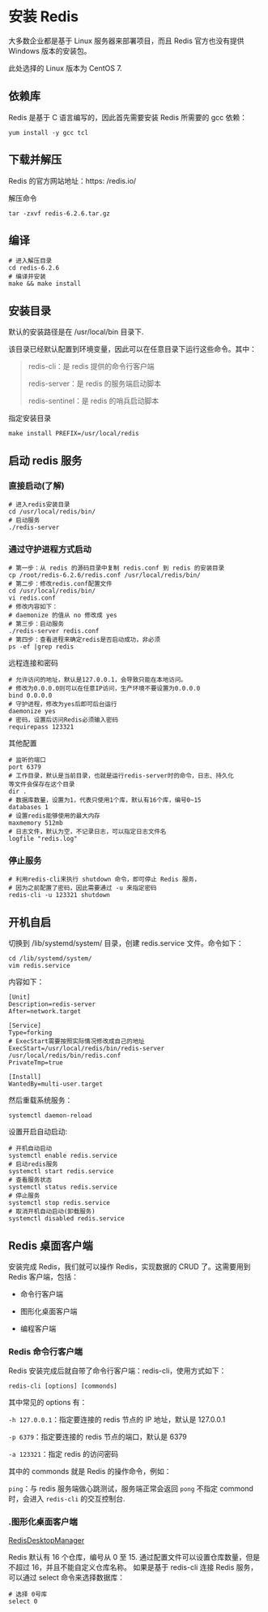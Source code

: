 # 安装 Redis

大多数企业都是基于 Linux 服务器来部署项目，而且 Redis 官方也没有提供 Windows 版本的安装包。

此处选择的 Linux 版本为 CentOS 7.

## 依赖库

Redis 是基于 C 语言编写的，因此首先需要安装 Redis 所需要的 gcc 依赖：

```shell
yum install -y gcc tcl
```

## 下载并解压

Redis 的官方网站地址：https: /redis.io/

解压命令

```shell
tar -zxvf redis-6.2.6.tar.gz
```

## 编译

```shell
# 进入解压目录
cd redis-6.2.6
# 编译并安装
make && make install
```

## 安装目录

默认的安装路径是在 /usr/local/bin 目录下.

该目录已经默认配置到环境变量，因此可以在任意目录下运行这些命令。其中：

> redis-cli：是 redis 提供的命令行客户端
>
> redis-server：是 redis 的服务端启动脚本
>
> redis-sentinel：是 redis 的哨兵启动脚本

指定安装目录

```shell
make install PREFIX=/usr/local/redis
```

## 启动 redis 服务

### 直接启动(了解)

```shell
# 进入redis安装目录
cd /usr/local/redis/bin/
# 启动服务
./redis-server
```

### 通过守护进程方式启动

```shell
# 第一步：从 redis 的源码目录中复制 redis.conf 到 redis 的安装目录
cp /root/redis-6.2.6/redis.conf /usr/local/redis/bin/
# 第二步：修改redis.conf配置文件
cd /usr/local/redis/bin/
vi redis.conf
# 修改内容如下：
# daemonize 的值从 no 修改成 yes
# 第三步：启动服务
./redis-server redis.conf
# 第四步：查看进程来确定redis是否启动成功，非必须
ps -ef |grep redis
```

远程连接和密码

```shell
# 允许访问的地址，默认是127.0.0.1，会导致只能在本地访问。
# 修改为0.0.0.0则可以在任意IP访问，生产环境不要设置为0.0.0.0
bind 0.0.0.0
# 守护进程，修改为yes后即可后台运行
daemonize yes
# 密码，设置后访问Redis必须输入密码
requirepass 123321
```

其他配置

```shell
# 监听的端口
port 6379
# 工作目录，默认是当前目录，也就是运行redis-server时的命令，日志、持久化
等文件会保存在这个目录
dir .
# 数据库数量，设置为1，代表只使用1个库，默认有16个库，编号0~15
databases 1
# 设置redis能够使用的最大内存
maxmemory 512mb
# 日志文件，默认为空，不记录日志，可以指定日志文件名
logfile "redis.log"
```

### 停止服务

```shell
# 利用redis-cli来执行 shutdown 命令，即可停止 Redis 服务，
# 因为之前配置了密码，因此需要通过 -u 来指定密码
redis-cli -u 123321 shutdown
```

## 开机自启

切换到 /lib/systemd/system/ 目录，创建 redis.service 文件。命令如下：

```shell
cd /lib/systemd/system/
vim redis.service
```

内容如下：

```shell
[Unit]
Description=redis-server
After=network.target

[Service]
Type=forking
# ExecStart需要按照实际情况修改成自己的地址
ExecStart=/usr/local/redis/bin/redis-server /usr/local/redis/bin/redis.conf
PrivateTmp=true

[Install]
WantedBy=multi-user.target
```

然后重载系统服务：

```shell
systemctl daemon-reload
```

设置开启自动启动:

```shell
# 开机自动启动
systemctl enable redis.service
# 启动redis服务
systemctl start redis.service
# 查看服务状态
systemctl status redis.service
# 停止服务
systemctl stop redis.service
# 取消开机自动启动(卸载服务)
systemctl disabled redis.service
```

## Redis 桌面客户端

安装完成 Redis，我们就可以操作 Redis，实现数据的 CRUD 了。这需要用到 Redis 客户端，包括：

- 命令行客户端

- 图形化桌面客户端

- 编程客户端

### Redis 命令行客户端

Redis 安装完成后就自带了命令行客户端：redis-cli，使用方式如下：

```shell
redis-cli [options] [commonds]
```

其中常见的 options 有：

`-h 127.0.0.1`：指定要连接的 redis 节点的 IP 地址，默认是 127.0.0.1

`-p 6379`：指定要连接的 redis 节点的端口，默认是 6379

`-a 123321`：指定 redis 的访问密码

其中的 commonds 就是 Redis 的操作命令，例如：

`ping`：与 redis 服务端做心跳测试，服务端正常会返回 `pong` 不指定 commond 时，会进入 `redis-cli` 的交互控制台.

### .图形化桌面客户端

[RedisDesktopManager](https://github.com/uglide/RedisDesktopManager/releases/tag/2022.5)

Redis 默认有 16 个仓库，编号从 0 至 15. 通过配置文件可以设置仓库数量，但是不超过 16，并且不能自定义仓库名称。 如果是基于 redis-cli 连接 Redis 服务，可以通过 select 命令来选择数据库：

```shell
# 选择 0号库
select 0
```
